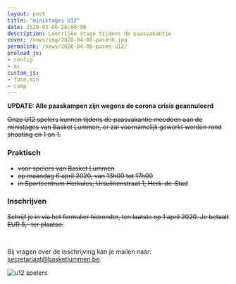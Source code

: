 ```yaml
---
layout: post
title: "ministages U12"
date: 2020-03-06 20:00:00
description: Leerrijke stage tijdens de paasvakantie
cover: /news/img/2020-04-06-pasenb.jpg
permalink: /news/2020-04-06-pasen-u12/
preload_js:
- config
- ai
custom_js:
- fuse.min
- camp
---
```


**UPDATE: Alle paaskampen zijn wegens de corona crisis geannuleerd**

~~Onze U12 spelers kunnen tijdens de paasvakantie meedoen aan de ministages van Basket Lummen, er zal voornamelijk gewerkt worden rond shooting en 1 on 1.~~

### Praktisch

- ~~voor spelers van Basket Lummen~~
- ~~op maandag 6 april 2020, van 13h00 tot 17h00~~
- ~~in Sportcentrum Herkules, Ursulinenstraat 1, Herk-de-Stad~~

### Inschrijven

 ~~Schrijf je in via het formulier hieronder, ten laatste op 1 april 2020. Je betaalt EUR 5,- ter plaatse.~~

<br/>

<!-- <div data-campid="959f6adf-60f5-4c23-80a8-99750ce40684" data-title="Schrijf je in" data-buttontext="Inschrijven" data-nexttext="Nog een speler inschrijven" data-required="email" data-optional="telephone"></div> -->

Bij vragen over de inschrijving kan je mailen naar: [secretariaat@basketlummen.be](mailto:secretariaat@basketlummen.be).

![u12 spelers](/news/img/2020-04-06-pasenb.jpg)
